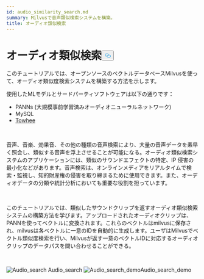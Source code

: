 ```yaml
---
id: audio_similarity_search.md
summary: Milvusで音声類似検索システムを構築。
title: オーディオ類似検索
---
```

<h1 id="Audio-Similarity-Search" class="common-anchor-header">オーディオ類似検索<button data-href="#Audio-Similarity-Search" class="anchor-icon" translate="no">
      <svg translate="no"
        aria-hidden="true"
        focusable="false"
        height="20"
        version="1.1"
        viewBox="0 0 16 16"
        width="16"
      >
        <path
          fill="#0092E4"
          fill-rule="evenodd"
          d="M4 9h1v1H4c-1.5 0-3-1.69-3-3.5S2.55 3 4 3h4c1.45 0 3 1.69 3 3.5 0 1.41-.91 2.72-2 3.25V8.59c.58-.45 1-1.27 1-2.09C10 5.22 8.98 4 8 4H4c-.98 0-2 1.22-2 2.5S3 9 4 9zm9-3h-1v1h1c1 0 2 1.22 2 2.5S13.98 12 13 12H9c-.98 0-2-1.22-2-2.5 0-.83.42-1.64 1-2.09V6.25c-1.09.53-2 1.84-2 3.25C6 11.31 7.55 13 9 13h4c1.45 0 3-1.69 3-3.5S14.5 6 13 6z"
        ></path>
      </svg>
    </button></h1><p>このチュートリアルでは、オープンソースのベクトルデータベースMilvusを使って、オーディオ類似度検索システムを構築する方法を示します。</p>
<p>使用したMLモデルとサードパーティソフトウェアは以下の通りです：</p>
<ul>
<li>PANNs (大規模事前学習済みオーディオニューラルネットワーク)</li>
<li>MySQL</li>
<li><a href="https://towhee.io/">Towhee</a></li>
</ul>
<p></br></p>
<p>音声、音楽、効果音、その他の種類の音声検索により、大量の音声データを素早く照会し、類似する音声を浮上させることが可能になる。オーディオ類似検索システムのアプリケーションには、類似のサウンドエフェクトの特定、IP 侵害の最小化などがあります。音声検索は、オンラインメディアをリアルタイムで検索・監視し、知的財産権の侵害を取り締まるために使用できます。また、オーディオデータの分類や統計分析においても重要な役割を担っています。</p>
<p></br></p>
<p>このチュートリアルでは、類似したサウンドクリップを返すオーディオ類似検索システムの構築方法を学びます。アップロードされたオーディオクリップは、PANNを使ってベクトルに変換されます。これらのベクトルはmilvusに保存され、milvusは各ベクトルに一意のIDを自動的に生成します。ユーザはMilvusでベクトル類似度検索を行い、Milvusが返す一意のベクトルIDに対応するオーディオクリップのデータパスを問い合わせることができる。</p>
<p><br/></p>
<p>
  
   <span class="img-wrapper"> <img translate="no" src="/docs/v2.5.x/assets/audio_search.png" alt="Audio_search" class="doc-image" id="audio_search" />
   </span> <span class="img-wrapper"> <span>Audio_search</span> </span> <span class="img-wrapper"> <img translate="no" src="/docs/v2.5.x/assets/audio_search_demo.png" alt="Audio_search_demo" class="doc-image" id="audio_search_demo" /><span>Audio_search_demo</span> </span></p>
